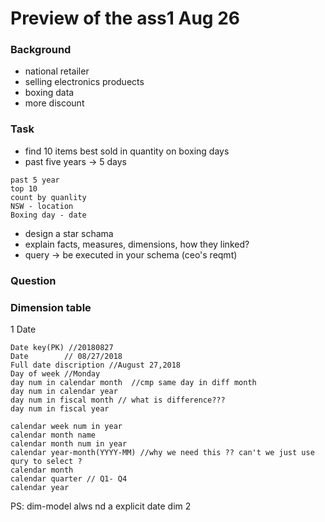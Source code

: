 # Preview of the ass1 Aug 26

### Background
- national retailer 
- selling electronics produects
- boxing data
- more discount 

### Task
- find 10 items best sold in quantity on boxing days
- past five years -> 5 days 
 ```
 past 5 year
 top 10 
 count by quanlity
 NSW - location
 Boxing day - date
 ```
- design a star schama 
- explain facts, measures, dimensions, how they linked?
- query -> be executed in your schema (ceo's reqmt)
  
### Question

### Dimension table
1 Date  
 ```
 Date key(PK) //20180827
 Date        // 08/27/2018
 Full date discription //August 27,2018
 Day of week //Monday
 day num in calendar month  //cmp same day in diff month
 day num in calendar year
 day num in fiscal month // what is difference???
 day num in fiscal year 
 
 calendar week num in year
 calendar month name
 calendar month num in year
 calendar year-month(YYYY-MM) //why we need this ?? can't we just use qury to select ?
 calendar month
 calendar quarter // Q1- Q4
 calendar year
 
 ```
 PS:
 dim-model alws nd a explicit date dim
2 
